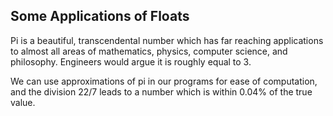 ## Some Applications of Floats

Pi is a beautiful, transcendental number which has far reaching applications to almost all areas of mathematics, physics, computer science, and philosophy. Engineers would argue it is roughly equal to 3. 

We can use approximations of pi in our programs for ease of computation, and the division 22/7 leads to a number which is within 0.04% of the true value.

